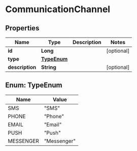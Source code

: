 

# CommunicationChannel


## Properties

| Name | Type | Description | Notes |
|------------ | ------------- | ------------- | -------------|
|**id** | **Long** |  |  [optional] |
|**type** | [**TypeEnum**](#TypeEnum) |  |  |
|**description** | **String** |  |  [optional] |



## Enum: TypeEnum

| Name | Value |
|---- | -----|
| SMS | &quot;SMS&quot; |
| PHONE | &quot;Phone&quot; |
| EMAIL | &quot;Email&quot; |
| PUSH | &quot;Push&quot; |
| MESSENGER | &quot;Messenger&quot; |



